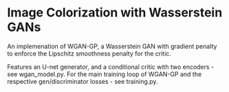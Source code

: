 # Image Colorization with Wasserstein GANs

An implemenation of WGAN-GP, a Wasserstein GAN with gradient penalty to enforce the Lipschitz smoothness penalty for the critic.

Features an U-net generator, and a conditional critic with two encoders - see wgan_model.py.
For the main training loop of WGAN-GP and the respective gen/discriminator losses - see training.py.
